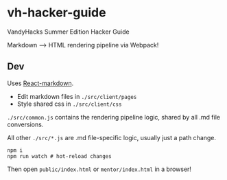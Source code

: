 # vh-hacker-guide
VandyHacks Summer Edition Hacker Guide

Markdown --> HTML rendering pipeline via Webpack!


Dev
---

Uses [React-markdown](https://github.com/rexxars/react-markdown).

- Edit markdown files in `./src/client/pages`
- Style shared css in `./src/client/css`

`./src/common.js` contains the rendering pipeline logic, shared by all .md file conversions.

All other `./src/*.js` are .md file-specific logic, usually just a path change.

```
npm i
npm run watch # hot-reload changes
```

Then open `public/index.html` or `mentor/index.html` in a browser!
